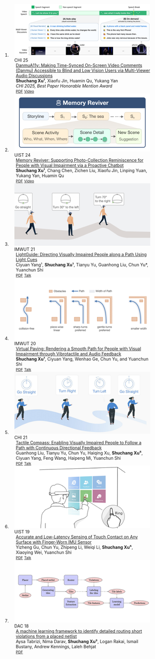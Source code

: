 <div class="publications">
<ol class="bibliography">

<li>
<div class="pub-row">

  <div class="col-sm-3 abbr" style="position: relative;padding-right: 15px;padding-left: 15px;">
    <img src="assets/img/8_DanmuA11y.png" class="teaser img-fluid z-depth-1">
    <abbr class="badge">CHI 25</abbr>
  </div>

  <div class="col-sm-9" style="position: relative;padding-right: 15px;padding-left: 20px;">
    <div class="title"><a href="https://arxiv.org/abs/2501.15711">DanmuA11y: Making Time-Synced On-Screen Video Comments (Danmu) Accessible to Blind and Low Vision Users via Multi-Viewer Audio Discussions</a></div>
    <div class="author"><strong>Shuchang Xu¹</strong>, Xiaofu Jin, Huamin Qu, Yukang Yan</div>
    <div class="periodical"><em>CHI 2025, Best Paper Honorable Mention Award</em></div>
    <div class="links">
      <a href="https://arxiv.org/abs/2501.15711" class="btn btn-sm z-depth-0" role="button" target="_blank" style="font-size:12px;">PDF</a>
      <a href="https://youtu.be/WAzINk5wnAg" class="btn btn-sm z-depth-0" role="button" target="_blank" style="font-size:12px;">Video</a>
    </div>
  </div>
</div>
</li>

<li>
<div class="pub-row">

  <div class="col-sm-3 abbr" style="position: relative;padding-right: 15px;padding-left: 15px;">
    <img src="assets/img/7_MemoryReviver.png" class="teaser img-fluid z-depth-1">
    <abbr class="badge">UIST 24</abbr>
  </div>

  <div class="col-sm-9" style="position: relative;padding-right: 15px;padding-left: 20px;">
    <div class="title"><a href="https://github.com/ShuchangXu/ShuchangXu.github.io/blob/master/assets/files/7_MemoryReviver.pdf">Memory Reviver: Supporting Photo-Collection Reminiscence for People with Visual Impairment via a Proactive Chatbot</a></div>
    <div class="author"><strong>Shuchang Xu¹</strong>, Chang Chen, Zichen Liu, Xiaofu Jin, Linping Yuan, Yukang Yan, Huamin Qu</div>
    <!-- <div class="periodical"><em>Proceedings of the ACM on IMWUT, 2020</em></div> -->
    <div class="links">
      <a href="https://github.com/ShuchangXu/ShuchangXu.github.io/blob/master/assets/files/7_MemoryReviver.pdf" class="btn btn-sm z-depth-0" role="button" target="_blank" style="font-size:12px;">PDF</a>
      <a href="https://raw.githubusercontent.com/ShuchangXu/ShuchangXu.github.io/master/assets/videos/7_MemoryReviver.mp4" class="btn btn-sm z-depth-0" role="button" target="_blank" style="font-size:12px;">Video</a>
    </div>
  </div>
</div>
</li>

<li>
<div class="pub-row">

  <div class="col-sm-3 abbr" style="position: relative;padding-right: 15px;padding-left: 15px;">
    <img src="assets/img/6_LightGuide.png" class="teaser img-fluid z-depth-1">
    <abbr class="badge">IMWUT 21</abbr>
  </div>

  <div class="col-sm-9" style="position: relative;padding-right: 15px;padding-left: 20px;">
    <div class="title"><a href="https://dl.acm.org/doi/10.1145/3463524">LightGuide: Directing Visually Impaired People along a Path Using Light Cues</a></div>
    <div class="author">Ciyuan Yang¹, <strong>Shuchang Xu¹</strong>, Tianyu Yu, Guanhong Liu, Chun Yu*, Yuanchun Shi</div>
    <!-- <div class="periodical"><em>Proceedings of the ACM on IMWUT, 2021</em></div> -->
    <div class="links">
      <a href="https://github.com/ShuchangXu/ShuchangXu.github.io/blob/0000fdc3833bf3ff78b26ab8259944c86c65da92/assets/files/6_LightGuide.pdf" class="btn btn-sm z-depth-0" role="button" target="_blank" style="font-size:12px;">PDF</a>
      <a href="https://youtu.be/VxyO71kiZ1s?si=ulgRWvXQfdWAco6U" class="btn btn-sm z-depth-0" role="button" target="_blank" style="font-size:12px;">Talk</a>
    </div>
  </div>
</div>
</li>

<li>
<div class="pub-row">

  <div class="col-sm-3 abbr" style="position: relative;padding-right: 15px;padding-left: 15px;">
    <img src="assets/img/4_VirtualPaving.png" class="teaser img-fluid z-depth-1">
    <abbr class="badge">IMWUT 20</abbr>
  </div>

  <div class="col-sm-9" style="position: relative;padding-right: 15px;padding-left: 20px;">
    <div class="title"><a href="https://dl.acm.org/doi/abs/10.1145/3411814">Virtual Paving: Rendering a Smooth Path for People with Visual Impairment through Vibrotactile and Audio Feedback</a></div>
    <div class="author"><strong>Shuchang Xu¹</strong>, Ciyuan Yang, Wenhao Ge, Chun Yu, and Yuanchun Shi</div>
    <!-- <div class="periodical"><em>Proceedings of the ACM on IMWUT, 2020</em></div> -->
    <div class="links">
      <a href="https://github.com/ShuchangXu/ShuchangXu.github.io/blob/0000fdc3833bf3ff78b26ab8259944c86c65da92/assets/files/4_VirtualPaving.pdf" class="btn btn-sm z-depth-0" role="button" target="_blank" style="font-size:12px;">PDF</a>
      <a href="https://www.youtube.com/watch?v=0VDHas8I1l4" class="btn btn-sm z-depth-0" role="button" target="_blank" style="font-size:12px;">Talk</a>
    </div>
  </div>
</div>
</li>

<li>
<div class="pub-row">

  <div class="col-sm-3 abbr" style="position: relative;padding-right: 15px;padding-left: 15px;">
    <img src="assets/img/5_TactileCompass.png" class="teaser img-fluid z-depth-1">
    <abbr class="badge">CHI 21</abbr>
  </div>

  <div class="col-sm-9" style="position: relative;padding-right: 15px;padding-left: 20px;">
    <div class="title"><a href="https://dl.acm.org/doi/abs/10.1145/3411764.3445644">Tactile Compass: Enabling Visually Impaired People to Follow a Path with Continuous Directional Feedback</a></div>
    <div class="author">Guanhong Liu, Tianyu Yu, Chun Yu, Haiqing Xu, <strong>Shuchang Xu⁵</strong>, Ciyuan Yang, Feng Wang, Haipeng Mi, Yuanchun Shi</div>
    <!-- <div class="periodical"><em>Proceedings of the CHI Conference, 2021</em></div> -->
    <div class="links">
      <a href="https://github.com/ShuchangXu/ShuchangXu.github.io/blob/0000fdc3833bf3ff78b26ab8259944c86c65da92/assets/files/5_TactileCompass.pdf" class="btn btn-sm z-depth-0" role="button" target="_blank" style="font-size:12px;">PDF</a>
      <a href="https://youtu.be/esd5_9PWTfU?si=zOho0wIWVlPLNnkp" class="btn btn-sm z-depth-0" role="button" target="_blank" style="font-size:12px;">Talk</a>
    </div>
  </div>
</div>
</li>

<li>
<div class="pub-row">

  <div class="col-sm-3 abbr" style="position: relative;padding-right: 15px;padding-left: 15px;">
    <img src="assets/img/3_TappingRing.png" class="teaser img-fluid z-depth-1">
    <abbr class="badge">UIST 19</abbr>
  </div>

  <div class="col-sm-9" style="position: relative;padding-right: 15px;padding-left: 20px;">
    <div class="title"><a href="https://dl.acm.org/doi/abs/10.1145/3332165.3347947">Accurate and Low-Latency Sensing of Touch Contact on Any Surface with Finger-Worn IMU Sensor</a></div>
    <div class="author">Yizheng Gu, Chun Yu, Zhipeng Li, Weiqi Li, <strong>Shuchang Xu⁵</strong>, Xiaoying Wei, Yuanchun Shi</div>
    <!-- <div class="periodical"><em>Proceedings of the ACM Symposium on UIST, 2019</em></div> -->
    <div class="links">
      <a href="https://github.com/ShuchangXu/ShuchangXu.github.io/blob/0000fdc3833bf3ff78b26ab8259944c86c65da92/assets/files/3_TappingRing.pdf" class="btn btn-sm z-depth-0" role="button" target="_blank" style="font-size:12px;">PDF</a>
      <a href="https://www.youtube.com/watch?v=23bBnU6sDdA" class="btn btn-sm z-depth-0" role="button" target="_blank" style="font-size:12px;">Talk</a>
    </div>
  </div>
</div>
</li>

<li>
<div class="pub-row">

  <div class="col-sm-3 abbr" style="position: relative;padding-right: 15px;padding-left: 15px;">
    <img src="assets/img/1_MLRouting.png" class="teaser img-fluid z-depth-1">
    <abbr class="badge">DAC 18</abbr>
  </div>

  <div class="col-sm-9" style="position: relative;padding-right: 15px;padding-left: 20px;">
    <div class="title"><a href="https://dl.acm.org/doi/abs/10.1145/3195970.3195975">A machine learning framework to identify detailed routing short violations from a placed netlist</a></div>
    <div class="author">Aysa Tabrizi, Nima Darav, <strong>Shuchang Xu³</strong>, Logan Rakai, Ismail Bustany, Andrew Kennings, Laleh Behjat</div>
    <!-- <div class="periodical"><em>Proceedings of DAC. 2018</em></div> -->
    <div class="links">
      <a href="https://github.com/ShuchangXu/ShuchangXu.github.io/blob/0000fdc3833bf3ff78b26ab8259944c86c65da92/assets/files/1_MLRouting.pdf" class="btn btn-sm z-depth-0" role="button" target="_blank" style="font-size:12px;">PDF</a>
    </div>
  </div>
</div>
</li>

<br>

</ol>
</div>
